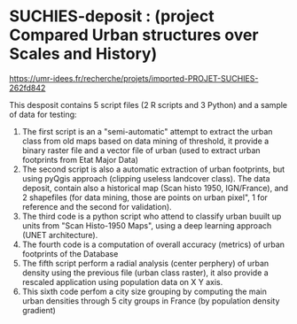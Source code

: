 # SUCHIES-deposit   :  (project Compared Urban structures over Scales and History)
https://umr-idees.fr/recherche/projets/imported-PROJET-SUCHIES-262fd842 

This desposit contains 5 script files (2 R scripts and 3 Python) and a sample of data for testing:

1) The first script is an a "semi-automatic" attempt to extract the urban class from old maps based on data mining of threshold, it provide a binary raster file and a vector file of urban (used to extract urban footprints from Etat Major Data)
2) The second script is also a automatic extraction of urban footprints, but using pyQgis approach (clipping useless landcover class).
The data deposit, contain also a historical map (Scan histo 1950, IGN/France), and 2 shapefiles (for data mining, those are points on urban pixel", 1 for reference and the second for validation).
3) The third code is a python script who attend to classify urban buuilt up units from "Scan Histo-1950 Maps", using a deep learning approach (UNET architecture).
4) The fourth code is a computation of overall accuracy (metrics) of urban footprints of the Database
5) The fifth script perform a radial analysis (center perphery) of urban density using the previous file (urban class raster), it also provide a rescaled application using population data on X Y axis.
6) This sixth code perfom a city size grouping by computing the main urban densities through 5 city groups in France (by population density gradient)
